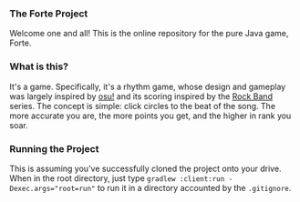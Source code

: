 ### The Forte Project

Welcome one and all! This is the online repository for the pure Java game, Forte.

### What is this?

It's a game. Specifically, it's a rhythm game, whose design and gameplay was largely inspired by [osu!](https://osu.ppy.sh/) and its scoring inspired by the [Rock Band](http://www.rockband4.com/) series. The concept is simple: click circles to the beat of the song. The more accurate you are, the more points you get, and the higher in rank you soar.

### Running the Project

This is assuming you've successfully cloned the project onto your drive. When in the root directory, just type `gradlew :client:run -Dexec.args="root=run"` to run it in a directory accounted by the `.gitignore`.
